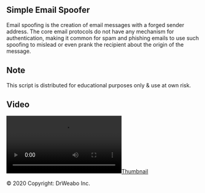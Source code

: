 ## Simple Email Spoofer
Email spoofing is the creation of email messages with a forged sender address. The core email protocols do not have any mechanism for authentication, making it common for spam and phishing emails to use such spoofing to mislead or even prank the recipient about the origin of the message.

## Note
This script is distributed for educational purposes only & use at own risk.

## Video
[![Thumbnail](https://i.gyazo.com/5c6f678109fe7c659898d5169d9295f3.mp4)](https://youtube.DrWeabo.com)

© 2020 Copyright: DrWeabo Inc.
